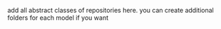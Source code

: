 add all abstract classes of repositories here. you can create additional folders for each model if you want
